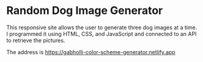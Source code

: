 # Random Dog Image Generator

This responsive site allows the user to generate three dog images
at a time. I programmed it using HTML, CSS, and JavaScript and connected
to an API to retrieve the pictures.

The address is https://gabholli-color-scheme-generator.netlify.app
